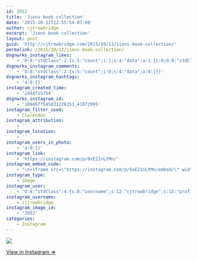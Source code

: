 ```yaml
---
id: 3952
title: 'Jions book collection'
date: '2015-10-12T22:55:54-07:00'
author: cjtrowbridge
excerpt: 'Jions book collection'
layout: post
guid: 'http://cjtrowbridge.com/2015/10/12/jions-book-collection/'
permalink: /2015/10/12/jions-book-collection/
dsgnwrks_instagram_likes:
    - 'O:8:"stdClass":2:{s:5:"count";i:1;s:4:"data";a:1:{i:0;O:8:"stdClass":4:{s:8:"username";s:12:"pandanurse26";s:15:"profile_picture";s:108:"https://scontent.cdninstagram.com/hphotos-xpa1/t51.2885-19/s150x150/10948907_454624888079663_916848349_a.jpg";s:2:"id";s:10:"1593898515";s:9:"full_name";s:15:"Luis Rene Tapia";}}}'
dsgnwrks_instagram_comments:
    - 'O:8:"stdClass":2:{s:5:"count";i:0;s:4:"data";a:0:{}}'
dsgnwrks_instagram_hashtags:
    - 'a:0:{}'
instagram_created_time:
    - '1444715754'
dsgnwrks_instagram_id:
    - '1094677545031226151_41872995'
instagram_filter_used:
    - Clarendon
instagram_attribution:
    - ''
instagram_location:
    - ''
instagram_users_in_photo:
    - 'a:0:{}'
instagram_link:
    - 'https://instagram.com/p/8xE21nLtMn/'
instagram_embed_code:
    - "\n<iframe src=\"https://instagram.com/p/8xE21nLtMn/embed/\" width=\"612\" height=\"710\" frameborder=\"0\" scrolling=\"no\" allowtransparency=\"true\"></iframe>\n"
instagram_type:
    - image
instagram_user:
    - 'O:8:"stdClass":4:{s:8:"username";s:12:"cjtrowbridge";s:15:"profile_picture";s:116:"https://igcdn-photos-b-a.akamaihd.net/hphotos-ak-xaf1/t51.2885-19/s150x150/11909110_1642540362685801_516565443_a.jpg";s:2:"id";s:8:"41872995";s:9:"full_name";s:13:"CJ Trowbridge";}'
instagram_username:
    - cjtrowbridge
instagram_image_id:
    - '3953'
categories:
    - Instagram
---
```


[![](http://blog.cjtrowbridge.com/wp-content/uploads/2015/10/12093497_531501643684348_1469220608_n.jpg)](https://instagram.com/p/8xE21nLtMn/)

[View in Instagram ⇒](https://instagram.com/p/8xE21nLtMn/)